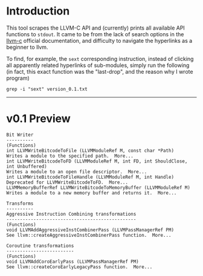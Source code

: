 # Introduction

This tool scrapes the LLVM-C API and (currently) prints all available API
functions to `stdout`. It came to be from the lack of search options in the
[llvm-c](https://llvm.org/doxygen/group__LLVMC.html) official documentation, and
difficulty to navigate the hyperlinks as a beginner to llvm.

To find, for example, the `sext` corresponding instruction, instead of clicking
all apparently related hyperlinks of sub-modules, simply run the following (in
fact, this exact function was the "last-drop", and the reason why I wrote
program)
```
grep -i "sext" version_0.1.txt
```

---

# v0.1 Preview

```
Bit Writer
----------
(Functions)
int LLVMWriteBitcodeToFile (LLVMModuleRef M, const char *Path)
Writes a module to the specified path.  More...
int LLVMWriteBitcodeToFD (LLVMModuleRef M, int FD, int ShouldClose, int Unbuffered)
Writes a module to an open file descriptor.  More...
int LLVMWriteBitcodeToFileHandle (LLVMModuleRef M, int Handle)
Deprecated for LLVMWriteBitcodeToFD.  More...
LLVMMemoryBufferRef LLVMWriteBitcodeToMemoryBuffer (LLVMModuleRef M)
Writes a module to a new memory buffer and returns it.  More...

Transforms
----------
Aggressive Instruction Combining transformations
------------------------------------------------
(Functions)
void LLVMAddAggressiveInstCombinerPass (LLVMPassManagerRef PM)
See llvm::createAggressiveInstCombinerPass function.  More...

Coroutine transformations
-------------------------
(Functions)
void LLVMAddCoroEarlyPass (LLVMPassManagerRef PM)
See llvm::createCoroEarlyLegacyPass function.  More...
```
